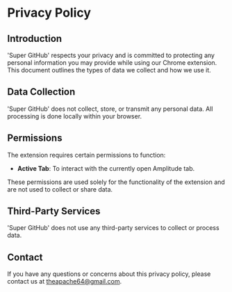 # Privacy Policy

## Introduction
'Super GitHub' respects your privacy and is committed to protecting any personal information you may provide while using our Chrome extension. This document outlines the types of data we collect and how we use it.

## Data Collection
'Super GitHub' does not collect, store, or transmit any personal data. All processing is done locally within your browser.

## Permissions
The extension requires certain permissions to function:
- **Active Tab**: To interact with the currently open Amplitude tab.

These permissions are used solely for the functionality of the extension and are not used to collect or share data.

## Third-Party Services
'Super GitHub' does not use any third-party services to collect or process data.

## Contact
If you have any questions or concerns about this privacy policy, please contact us at theapache64@gmail.com.